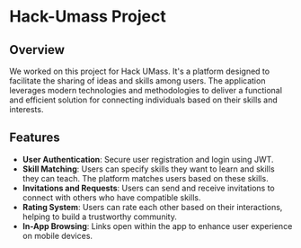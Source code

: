 # Hack-Umass Project

## Overview

We worked on this project for Hack UMass. It's a platform designed to facilitate the sharing of ideas and skills among users. The application leverages modern technologies and methodologies to deliver a functional and efficient solution for connecting individuals based on their skills and interests.

## Features

- **User Authentication**: Secure user registration and login using JWT.
- **Skill Matching**: Users can specify skills they want to learn and skills they can teach. The platform matches users based on these skills.
- **Invitations and Requests**: Users can send and receive invitations to connect with others who have compatible skills.
- **Rating System**: Users can rate each other based on their interactions, helping to build a trustworthy community.
- **In-App Browsing**: Links open within the app to enhance user experience on mobile devices.
